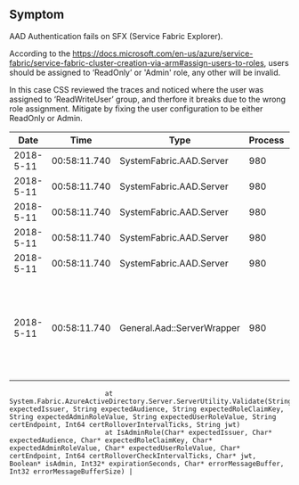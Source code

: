 ## Symptom
AAD Authentication fails on SFX (Service Fabric Explorer).

According to the https://docs.microsoft.com/en-us/azure/service-fabric/service-fabric-cluster-creation-via-arm#assign-users-to-roles, users should be assigned to ‘ReadOnly’ or 'Admin' role, any other will be invalid.

In this case CSS reviewed the traces and noticed where the user was assigned to ‘ReadWriteUser’ group, and therfore it breaks due to the wrong role assignment.  Mitigate by fixing the user configuration to be either ReadOnly or Admin.

| Date | Time | Type | Process | Thread | Text |
|---|---|---|---|---|---|
| 2018-5-11 | 00:58:11.740	| SystemFabric.AAD.Server	| 980	  | 3580	| Claim: name: xxxx xxxx |
| 2018-5-11 | 00:58:11.740	| SystemFabric.AAD.Server	| 980	  | 3580	| Claim: nonce: 90b47fd2-eea2-45c7-9973-96bbb73e2f83 |
| 2018-5-11 | 00:58:11.740	| SystemFabric.AAD.Server	| 980	  | 3580	| Claim: http://schemas.microsoft.com/identity/claims/objectidentifier: d954c3a1-d94d-46f5-b252-08cb229047b2 |
| 2018-5-11 | 00:58:11.740	| SystemFabric.AAD.Server	| 980	  | 3580	| Claim: onprem_sid: S-1-5-21-2127521184-1604012920-1887927527-14735567 |
| 2018-5-11 | 00:58:11.740	| SystemFabric.AAD.Server	| 980	  | 3580	| Claim: http://schemas.microsoft.com/ws/2008/06/identity/claims/role: ReadWriteUser |
| 2018-5-11 | 00:58:11.740	| General.Aad::ServerWrapper	| 980	| 3580	| IsAdminRole failed: issuer=https://sts.windows.net/72f988bf-86f1-41af-91ab-2d7cd011db47/ audience=3c1beb77-e0ed-43d8-be02-569450b84d2f roleClaim=http://schemas.microsoft.com/ws/2008/06/identity/claims/role cert=https://login.microsoftonline.com/72f988bf-86f1-41af-91ab-2d7cd011db47/federationmetadata/2007-06/federationmetadata.xml error=System.IdentityModel.Tokens.SecurityTokenValidationException: Invalid role: http://schemas.microsoft.com/ws/2008/06/identity/claims/role=ReadWriteUser
				            at System.Fabric.AzureActiveDirectory.Server.ServerUtility.Validate(String expectedIssuer, String expectedAudience, String expectedRoleClaimKey, String expectedAdminRoleValue, String expectedUserRoleValue, String certEndpoint, Int64 certRolloverIntervalTicks, String jwt)
				            at IsAdminRole(Char* expectedIssuer, Char* expectedAudience, Char* expectedRoleClaimKey, Char* expectedAdminRoleValue, Char* expectedUserRoleValue, Char* certEndpoint, Int64 certRolloverCheckIntervalTicks, Char* jwt, Boolean* isAdmin, Int32* expirationSeconds, Char* errorMessageBuffer, Int32 errorMessageBufferSize) |
 
 
